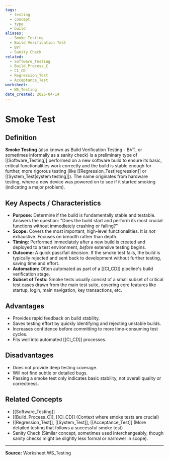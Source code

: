 ```yaml
---
tags:
  - testing
  - concept
  - type
  - build
aliases:
  - Smoke Testing
  - Build Verification Test
  - BVT
  - Sanity Check
related:
  - Software_Testing
  - Build_Process_C
  - CI_CD
  - Regression_Test
  - Acceptance_Test
worksheet:
  - WS_Testing
date_created: 2025-04-14
---
```

# Smoke Test

## Definition

**Smoke Testing** (also known as Build Verification Testing - BVT, or sometimes informally as a sanity check) is a preliminary type of [[Software_Testing]] performed on a new software build to ensure its basic, critical functionalities work correctly and the build is stable enough for further, more rigorous testing (like [[Regression_Test|regression]] or [[System_Test|system testing]]). The name originates from hardware testing, where a new device was powered on to see if it started smoking (indicating a major problem).

## Key Aspects / Characteristics

- **Purpose:** Determine if the build is fundamentally stable and testable. Answers the question: "Does the build start and perform its most crucial functions without immediately crashing or failing?"
- **Scope:** Covers the most important, high-level functionalities. It is *not* exhaustive. Focuses on breadth rather than depth.
- **Timing:** Performed immediately after a new build is created and deployed to a test environment, *before* extensive testing begins.
- **Outcome:** A quick pass/fail decision. If the smoke test fails, the build is typically rejected and sent back to development without further testing, saving time and effort.
- **Automation:** Often automated as part of a [[CI_CD]] pipeline's build verification stage.
- **Subset of Tests:** Smoke tests usually consist of a small subset of critical test cases drawn from the main test suite, covering core features like startup, login, main navigation, key transactions, etc.

## Advantages

- Provides rapid feedback on build stability.
- Saves testing effort by quickly identifying and rejecting unstable builds.
- Increases confidence before committing to more time-consuming test cycles.
- Fits well into automated [[CI_CD]] processes.

## Disadvantages

- Does not provide deep testing coverage.
- Will not find subtle or detailed bugs.
- Passing a smoke test only indicates basic stability, not overall quality or correctness.

## Related Concepts
- [[Software_Testing]]
- [[Build_Process_C]], [[CI_CD]] (Context where smoke tests are crucial)
- [[Regression_Test]], [[System_Test]], [[Acceptance_Test]] (More detailed testing that follows a successful smoke test)
- Sanity Check (Similar concept, sometimes used interchangeably, though sanity checks might be slightly less formal or narrower in scope).

---
**Source:** Worksheet WS_Testing